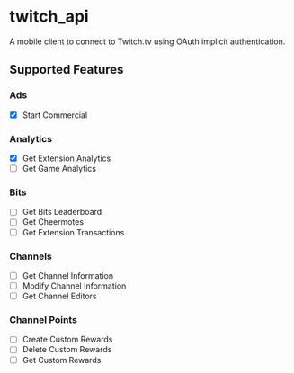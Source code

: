 # twitch_api

A mobile client to connect to Twitch.tv using OAuth implicit authentication.

## Supported Features

### Ads

* [x] Start Commercial

### Analytics

* [x] Get Extension Analytics
* [ ] Get Game Analytics

### Bits

* [ ] Get Bits Leaderboard
* [ ] Get Cheermotes
* [ ] Get Extension Transactions

### Channels

* [ ] Get Channel Information
* [ ] Modify Channel Information
* [ ] Get Channel Editors

### Channel Points

* [ ] Create Custom Rewards
* [ ] Delete Custom Rewards
* [ ] Get Custom Rewards